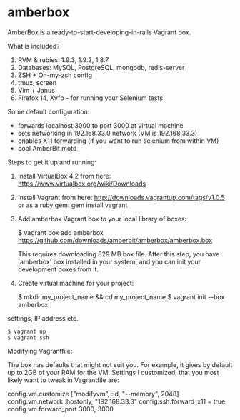 amberbox
========

AmberBox is a ready-to-start-developing-in-rails Vagrant box.

What is included?

1. RVM & rubies: 1.9.3, 1.9.2, 1.8.7
2. Databases: MySQL, PostgreSQL, mongodb, redis-server
3. ZSH + Oh-my-zsh config
4. tmux, screen
5. Vim + Janus
6. Firefox 14, Xvfb - for running your Selenium tests

Some default configuration:
- forwards localhost:3000 to port 3000 at virtual machine
- sets networking in 192.168.33.0 network (VM is 192.168.33.3)
- enables X11 forwarding (if you want to run selenium from within VM)
- cool AmberBit motd

Steps to get it up and running:

1. Install VirtualBox 4.2 from here: https://www.virtualbox.org/wiki/Downloads
2. Install Vagrant from here:
http://downloads.vagrantup.com/tags/v1.0.5  or as a ruby gem: gem
install vagrant
3. Add amberbox Vagrant box to your local library of boxes:

    $ vagrant box add amberbox https://github.com/downloads/amberbit/amberbox/amberbox.box

    This requires downloading 829 MB box file. After this step, you
have 'amberbox' box installed in your system, and you can init
your development boxes from it.

4. Create virtual machine for your project:

    $ mkdir my_project_name && cd my_project_name
    $ vagrant init --box amberbox

settings, IP address etc.

    $ vagrant up
    $ vagrant ssh

Modifying Vagrantfile:

The box has defaults that might not suit you. For example, it gives by
default up to 2GB of your RAM for the VM. Settings I customized, that
you most likely want to tweak in Vagrantfile are:

  config.vm.customize ["modifyvm", :id, "--memory", 2048]
  config.vm.network :hostonly, "192.168.33.3"
  config.ssh.forward_x11 = true
  config.vm.forward_port 3000, 3000